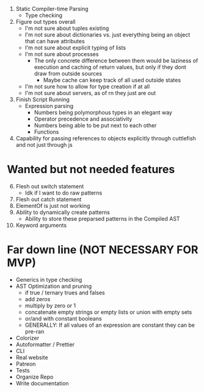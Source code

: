 1. Static Compiler-time Parsing
   - Type checking
2. Figure out types overall
   - I'm not sure about tuples existing
   - I'm not sure about dictionaries vs. just everything being an object that can have attributes
   - I'm not sure about explicit typing of lists
   - I'm not sure about processes
     - The only concrete difference between them would be laziness of execution and caching of return values, but only if they dont draw from outside sources
       - Maybe cache can keep track of all used outside states
   - I'm not sure how to allow for type creation if at all
   - I'm not sure about servers, as of rn they just are out
3. Finish Script Running
   - Expression parsing
     - Numbers being polymorphous types in an elegant way
     - Operator precedence and associativity
     - Numbers being able to be put next to each other
     - Functions
4. Capability for passing references to objects explicitly through cuttlefish and not just through js

# Wanted but not needed features

6. Flesh out switch statement
   - Idk if I want to do raw patterns
7. Flesh out catch statement
8. ElementOf is just not working
9. Ability to dynamically create patterns
   - Ability to store these preparsed patterns in the Compiled AST
10. Keyword arguments

# Far down line (NOT NECESSARY FOR MVP)

- Generics in type checking
- AST Optimization and pruning
  - if true / ternary trues and falses
  - add zeros
  - multiply by zero or 1
  - concatenate empty strings or empty lists or union with empty sets
  - or/and with constant booleans
  - GENERALLY: If all values of an expression are constant they can be pre-ran
- Colorizer
- Autoformatter / Prettier
- CLI
- Real website
- Patreon
- Tests
- Organize Repo
- Write documentation
